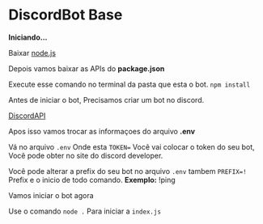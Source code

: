 # DiscordBot Base

**Iniciando...**

Baixar [node.js](https://nodejs.org/en/download/)

Depois vamos baixar as APIs do **package.json**

Execute esse comando no terminal da pasta que esta o bot.
`npm install`

Antes de iniciar o bot, Precisamos criar um bot no discord.

[DiscordAPI](https://discord.com/developers/docs/intro)

Apos isso vamos trocar as informaçoes do arquivo **.env**

Vá no arquivo `.env`
Onde esta `TOKEN=` Você vai colocar o token do seu bot, Você pode obter no site do discord developer.

Você pode alterar a prefix do seu bot no arquivo `.env` tambem
`PREFIX=!`
Prefix e o inicio de todo comando. **Exemplo:** !ping


Vamos iniciar o bot agora

Use o comando `node .` Para iniciar a `index.js` 

